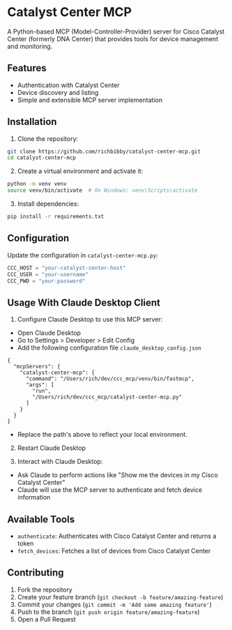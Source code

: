 # Catalyst Center MCP

A Python-based MCP (Model-Controller-Provider) server for Cisco Catalyst Center (formerly DNA Center) that provides tools for device management and monitoring.

## Features

- Authentication with Catalyst Center
- Device discovery and listing
- Simple and extensible MCP server implementation

## Installation

1. Clone the repository:
```bash
git clone https://github.com/richbibby/catalyst-center-mcp.git
cd catalyst-center-mcp
```

2. Create a virtual environment and activate it:
```bash
python -m venv venv
source venv/bin/activate  # On Windows: venv\Scripts\activate
```

3. Install dependencies:
```bash
pip install -r requirements.txt
```

## Configuration

Update the configuration in `catalyst-center-mcp.py`:
```python
CCC_HOST = "your-catalyst-center-host"
CCC_USER = "your-username"
CCC_PWD = "your-password"
```

## Usage With Claude Desktop Client

1. Configure Claude Desktop to use this MCP server:

- Open Claude Desktop
- Go to Settings > Developer > Edit Config
- Add the following configuration file `claude_desktop_config.json`

```  
{
  "mcpServers": {
    "catalyst-center-mcp": {
      "command": "/Users/rich/dev/ccc_mcp/venv/bin/fastmcp",
      "args": [
        "run",
        "/Users/rich/dev/ccc_mcp/catalyst-center-mcp.py"
      ]
    }
  }
}
```

- Replace the path's above to reflect your local environment.

2. Restart Claude Desktop

3. Interact with Claude Desktop:

- Ask Claude to perform actions like "Show me the devices in my Cisco Catalyst Center"
- Claude will use the MCP server to authenticate and fetch device information

## Available Tools

- `authenticate`: Authenticates with Cisco Catalyst Center and returns a token
- `fetch_devices`: Fetches a list of devices from Cisco Catalyst Center

## Contributing

1. Fork the repository
2. Create your feature branch (`git checkout -b feature/amazing-feature`)
3. Commit your changes (`git commit -m 'Add some amazing feature'`)
4. Push to the branch (`git push origin feature/amazing-feature`)
5. Open a Pull Request 